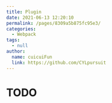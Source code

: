 ```yaml
---
title: Plugin
date: 2021-06-13 12:20:10
permalink: /pages/8309a5b875fc95e3/
categories:
  - Webpack
tags:
  - null
author:
  name: cuicuiFun
  link: https://github.com/CYLpursuit
---
```


# TODO
